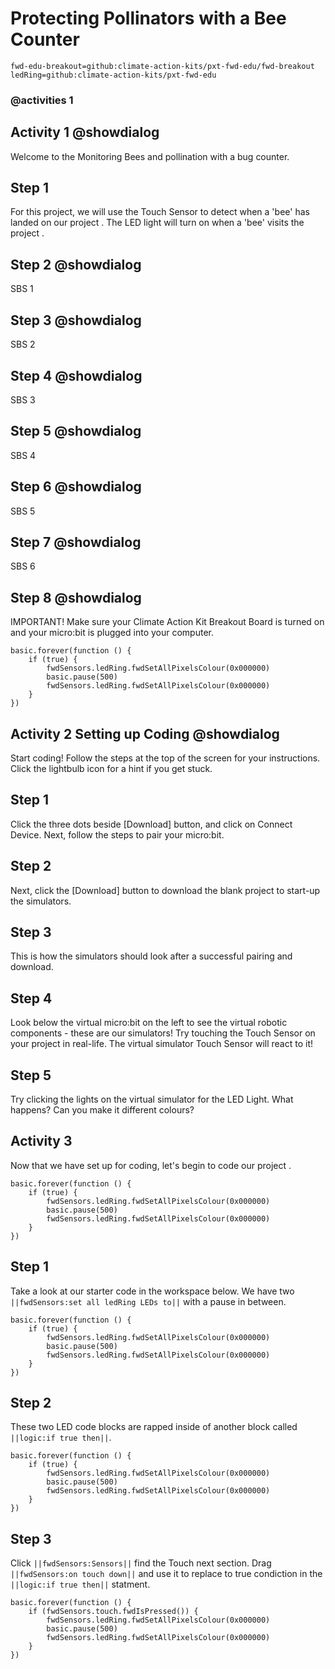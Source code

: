 # Protecting Pollinators with a Bee Counter
```package
fwd-edu-breakout=github:climate-action-kits/pxt-fwd-edu/fwd-breakout
ledRing=github:climate-action-kits/pxt-fwd-edu
```
### @activities 1 

## Activity 1 @showdialog 
Welcome to the Monitoring Bees and pollination with a bug counter. 

## Step 1 
For this project, we will use the Touch Sensor to detect when a 'bee' has landed on our project .  The LED light will turn on when a 'bee' visits the project .

## Step 2 @showdialog 
SBS 1 

## Step 3 @showdialog 
SBS 2 

## Step 4 @showdialog 
SBS 3 

## Step 5 @showdialog 
SBS 4

## Step 6 @showdialog 
SBS 5 

## Step 7 @showdialog 
SBS 6 

## Step 8 @showdialog 
IMPORTANT! Make sure your Climate Action Kit Breakout Board is turned on and your micro:bit is plugged into your computer. 


```package 
basic.forever(function () {
    if (true) {
        fwdSensors.ledRing.fwdSetAllPixelsColour(0x000000)
        basic.pause(500)
        fwdSensors.ledRing.fwdSetAllPixelsColour(0x000000)
    }
})
```
## Activity 2 Setting up Coding @showdialog 
Start coding! Follow the steps at the top of the screen for your instructions. Click the lightbulb icon for a hint if you get stuck. 

## Step 1 
Click the three dots beside [Download] button, and click on Connect Device. Next, follow the steps to pair your micro:bit. 

## Step 2 
Next, click the [Download] button to download the blank project to start-up the simulators. 

## Step 3 
This is how the simulators should look after a successful pairing and download. 

## Step 4 
Look below the virtual micro:bit on the left to see the virtual robotic components - these are our simulators! Try touching the Touch Sensor on your project in real-life. The virtual simulator Touch Sensor will react to it! 

## Step 5 
Try clicking the lights on the virtual simulator for the LED Light. What happens? Can you make it different colours?

## Activity 3 
Now that we have set up for coding, let's begin to code our project . 

```blocks 
basic.forever(function () {
    if (true) {
        fwdSensors.ledRing.fwdSetAllPixelsColour(0x000000)
        basic.pause(500)
        fwdSensors.ledRing.fwdSetAllPixelsColour(0x000000)
    }
})
```

## Step 1 
Take a look at our starter code in the workspace below. We have two ``||fwdSensors:set all ledRing LEDs to||`` with a pause in between. 

```blocks
basic.forever(function () {
    if (true) {
        fwdSensors.ledRing.fwdSetAllPixelsColour(0x000000)
        basic.pause(500)
        fwdSensors.ledRing.fwdSetAllPixelsColour(0x000000)
    }
})
```


## Step 2 
These two LED code blocks are rapped inside of another block called ``||logic:if true then||``.  

```blocks
basic.forever(function () {
    if (true) {
        fwdSensors.ledRing.fwdSetAllPixelsColour(0x000000)
        basic.pause(500)
        fwdSensors.ledRing.fwdSetAllPixelsColour(0x000000)
    }
})
```
## Step 3 
Click ``||fwdSensors:Sensors||`` find the Touch next section. Drag ``||fwdSensors:on touch down||`` and use it to replace to true condiction in the ``||logic:if true then||`` statment. 

```blocks
basic.forever(function () {
    if (fwdSensors.touch.fwdIsPressed()) {
        fwdSensors.ledRing.fwdSetAllPixelsColour(0x000000)
        basic.pause(500)
        fwdSensors.ledRing.fwdSetAllPixelsColour(0x000000)
    }
})
```



